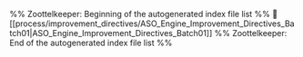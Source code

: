 %% Zoottelkeeper: Beginning of the autogenerated index file list  %%
📄 [[process/improvement_directives/ASO_Engine_Improvement_Directives_Batch01|ASO_Engine_Improvement_Directives_Batch01]]
%% Zoottelkeeper: End of the autogenerated index file list  %%
